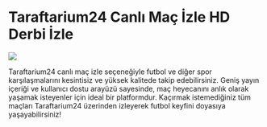 # Taraftarium24 Canlı Maç İzle HD Derbi İzle
[<img src="https://i.ibb.co/GzTL6TC/siteyegirisyap.gif">](https://shortlinkapp.com/LLkDV)

Taraftarium24 canlı maç izle seçeneğiyle futbol ve diğer spor karşılaşmalarını kesintisiz ve yüksek kalitede takip edebilirsiniz. Geniş yayın içeriği ve kullanıcı dostu arayüzü sayesinde, maç heyecanını anlık olarak yaşamak isteyenler için ideal bir platformdur. Kaçırmak istemediğiniz tüm maçları Taraftarium24 üzerinden izleyerek futbol keyfini doyasıya yaşayabilirsiniz!







